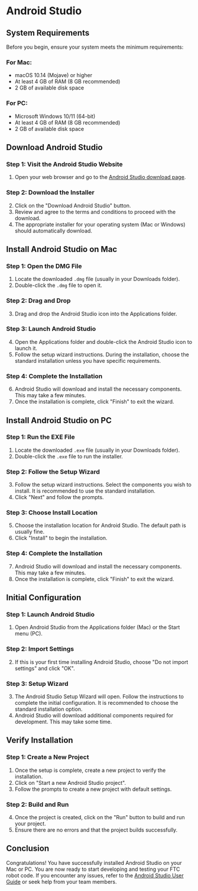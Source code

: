 # Android Studio

## System Requirements

Before you begin, ensure your system meets the minimum requirements:

### For Mac:
- macOS 10.14 (Mojave) or higher
- At least 4 GB of RAM (8 GB recommended)
- 2 GB of available disk space

### For PC:
- Microsoft Windows 10/11 (64-bit)
- At least 4 GB of RAM (8 GB recommended)
- 2 GB of available disk space

## Download Android Studio

### Step 1: Visit the Android Studio Website
1. Open your web browser and go to the [Android Studio download page](https://developer.android.com/studio).

### Step 2: Download the Installer
2. Click on the "Download Android Studio" button.
3. Review and agree to the terms and conditions to proceed with the download.
4. The appropriate installer for your operating system (Mac or Windows) should automatically download.

## Install Android Studio on Mac

### Step 1: Open the DMG File
1. Locate the downloaded `.dmg` file (usually in your Downloads folder).
2. Double-click the `.dmg` file to open it.

### Step 2: Drag and Drop
3. Drag and drop the Android Studio icon into the Applications folder.

### Step 3: Launch Android Studio
4. Open the Applications folder and double-click the Android Studio icon to launch it.
5. Follow the setup wizard instructions. During the installation, choose the standard installation unless you have specific requirements.

### Step 4: Complete the Installation
6. Android Studio will download and install the necessary components. This may take a few minutes.
7. Once the installation is complete, click "Finish" to exit the wizard.

## Install Android Studio on PC

### Step 1: Run the EXE File
1. Locate the downloaded `.exe` file (usually in your Downloads folder).
2. Double-click the `.exe` file to run the installer.

### Step 2: Follow the Setup Wizard
3. Follow the setup wizard instructions. Select the components you wish to install. It is recommended to use the standard installation.
4. Click "Next" and follow the prompts.

### Step 3: Choose Install Location
5. Choose the installation location for Android Studio. The default path is usually fine.
6. Click "Install" to begin the installation.

### Step 4: Complete the Installation
7. Android Studio will download and install the necessary components. This may take a few minutes.
8. Once the installation is complete, click "Finish" to exit the wizard.

## Initial Configuration

### Step 1: Launch Android Studio
1. Open Android Studio from the Applications folder (Mac) or the Start menu (PC).

### Step 2: Import Settings
2. If this is your first time installing Android Studio, choose "Do not import settings" and click "OK".

### Step 3: Setup Wizard
3. The Android Studio Setup Wizard will open. Follow the instructions to complete the initial configuration. It is recommended to choose the standard installation option.
4. Android Studio will download additional components required for development. This may take some time.

## Verify Installation

### Step 1: Create a New Project
1. Once the setup is complete, create a new project to verify the installation.
2. Click on "Start a new Android Studio project".
3. Follow the prompts to create a new project with default settings.

### Step 2: Build and Run
4. Once the project is created, click on the "Run" button to build and run your project.
5. Ensure there are no errors and that the project builds successfully.

## Conclusion

Congratulations! You have successfully installed Android Studio on your Mac or PC. You are now ready to start developing and testing your FTC robot code. If you encounter any issues, refer to the [Android Studio User Guide](https://developer.android.com/studio/intro) or seek help from your team members.
